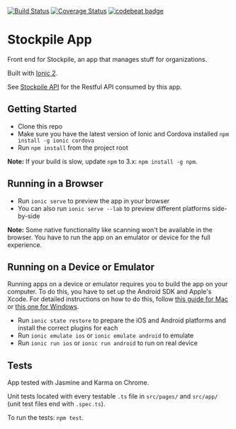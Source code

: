 [![Build Status](https://travis-ci.org/stockpile-co/app.svg?branch=master)](https://travis-ci.org/stockpile-co/app)
[![Coverage Status](https://coveralls.io/repos/github/emroussel/stockpile-app/badge.svg?branch=master)](https://coveralls.io/github/emroussel/stockpile-app?branch=master)
[![codebeat badge](https://codebeat.co/badges/d0387971-f205-4146-8946-b8a8a8d1d2e2)](https://codebeat.co/projects/github-com-emmanuelroussel-stockpile-app)

# Stockpile App
Front end for Stockpile, an app that manages stuff for organizations.

Built with [Ionic 2](https://github.com/driftyco/ionic).

See [Stockpile API](https://github.com/AdamVig/stockpile-api) for the Restful API consumed by this app.

## Getting Started
- Clone this repo
- Make sure you have the latest version of Ionic and Cordova installed `npm install -g ionic cordova`
- Run `npm install` from the project root

**Note:** If your build is slow, update `npm` to 3.x: `npm install -g npm`.

## Running in a Browser
- Run `ionic serve` to preview the app in your browser
- You can also run `ionic serve --lab` to preview different platforms side-by-side

**Note:** Some native functionality like scanning won't be available in the browser. You have to run the app on an emulator or device for the full experience.

## Running on a Device or Emulator
Running apps on a device or emulator requires you to build the app on your computer. To do this, you have to set up the Android SDK and Apple's Xcode. For detailed instructions on how to do this, follow [this guide for Mac](https://ionicframework.com/docs/v2/resources/platform-setup/mac-setup.html) or [this one for Windows](https://ionicframework.com/docs/v2/resources/platform-setup/windows-setup.html).

- Run `ionic state restore` to prepare the iOS and Android platforms and install the correct plugins for each
- Run `ionic emulate ios` or `ionic emulate android` to emulate
- Run `ionic run ios` or `ionic run android` to run on real device

## Tests
App tested with Jasmine and Karma on Chrome.

Unit tests located with every testable `.ts` file in `src/pages/` and `src/app/` (unit test files end with `.spec.ts`).

To run the tests: `npm test`.
